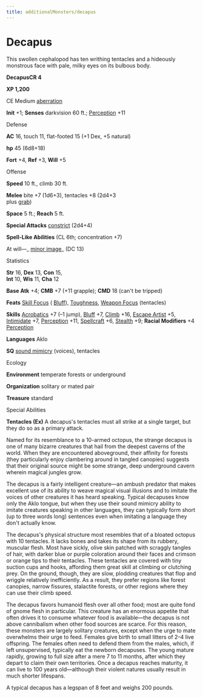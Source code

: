 ```yaml
---
title: additionalMonsters/decapus
---
```

# Decapus

This swollen cephalopod has ten writhing tentacles and a hideously monstrous face with pale, milky eyes on its bulbous body.

**DecapusCR 4**

**XP 1,200**

CE Medium [aberration](monsters/creatureTypes.md#_aberration)

**Init** +1; **Senses** darkvision 60 ft.; [Perception](additionalMonsters/../skills/perception.md#_perception) +11

Defense

**AC** 16, touch 11, flat-footed 15 (+1 Dex, +5 natural)

**hp** 45 (6d8+18)

**Fort** +4, **Ref** +3, **Will** +5

Offense

**Speed** 10 ft., climb 30 ft.

**Melee** bite +7 (1d6+3), tentacles +8 (2d4+3   
plus [grab](monsters/universalMonsterRules.md#_grab))

**Space** 5 ft.; **Reach** 5 ft.

**Special Attacks** [constrict](monsters/universalMonsterRules.md#_constrict) (2d4+4)

**Spell-Like Abilities** (CL 6th; concentration +7)

At will—_ [minor image](additionalMonsters/../spells/minorImage.md#_minor-image)_ (DC 13)

Statistics

**Str** 16, **Dex** 13, **Con** 15,   
**Int** 10, **Wis** 11, **Cha** 12

**Base Atk** +4; **CMB** +7 (+11 grapple); **CMD** 18 (can't be tripped)

**Feats** [Skill Focus](additionalMonsters/../feats.md#_skill-focus) ( [Bluff](additionalMonsters/../skills/bluff.md#_bluff)), [Toughness](additionalMonsters/../feats.md#_toughness), [Weapon Focus](additionalMonsters/../feats.md#_weapon-focus) (tentacles)

**Skills** [Acrobatics](additionalMonsters/../skills/acrobatics.md#_acrobatics) +7 (–1 jump), [Bluff](additionalMonsters/../skills/bluff.md#_bluff) +7, [Climb](additionalMonsters/../skills/climb.md#_climb) +16, [Escape Artist](additionalMonsters/../skills/escapeArtist.md#_escape-artist) +5, [Intimidate](additionalMonsters/../skills/intimidate.md#_intimidate) +7, [Perception](additionalMonsters/../skills/perception.md#_perception) +11, [Spellcraft](additionalMonsters/../skills/spellcraft.md#_spellcraft) +6, [Stealth](additionalMonsters/../skills/stealth.md#_stealth) +9; **Racial Modifiers** +4 [Perception](additionalMonsters/../skills/perception.md#_perception)

**Languages** Aklo

**SQ** [sound mimicry](monsters/universalMonsterRules.md#_sound-mimicry) (voices), tentacles

Ecology

**Environment** temperate forests or underground

**Organization** solitary or mated pair

**Treasure** standard

Special Abilities

**Tentacles (Ex)** A decapus's tentacles must all strike at a single target, but they do so as a primary attack.

Named for its resemblance to a 10-armed octopus, the strange decapus is one of many bizarre creatures that hail from the deepest caverns of the world. When they are encountered aboveground, their affinity for forests (they particularly enjoy clambering around in tangled canopies) suggests that their original source might be some strange, deep underground cavern wherein magical jungles grow.

The decapus is a fairly intelligent creature—an ambush predator that makes excellent use of its ability to weave magical visual illusions and to imitate the voices of other creatures it has heard speaking. Typical decapuses know only the Aklo tongue, but when they use their sound mimicry ability to imitate creatures speaking in other languages, they can typically form short (up to three words long) sentences even when imitating a language they don't actually know.

The decapus's physical structure most resembles that of a bloated octopus with 10 tentacles. It lacks bones and takes its shape from its rubbery, muscular flesh. Most have sickly, olive skin patched with scraggly tangles of hair, with darker blue or purple coloration around their faces and crimson or orange tips to their tentacles. These tentacles are covered with tiny suction cups and hooks, affording them great skill at climbing or clutching prey. On the ground, though, they are slow, plodding creatures that flop and wriggle relatively inefficiently. As a result, they prefer regions like forest canopies, narrow fissures, stalactite forests, or other regions where they can use their climb speed.

The decapus favors humanoid flesh over all other food; most are quite fond of gnome flesh in particular. This creature has an enormous appetite that often drives it to consume whatever food is available—the decapus is not above cannibalism when other food sources are scarce. For this reason, these monsters are largely solitary creatures, except when the urge to mate overwhelms their urge to feed. Females give birth to small litters of 2–4 live offspring. The females often need to defend them from the males, which, if left unsupervised, typically eat the newborn decapuses. The young mature rapidly, growing to full size after a mere 7 to 11 months, after which they depart to claim their own territories. Once a decapus reaches maturity, it can live to 100 years old—although their violent natures usually result in much shorter lifespans.

A typical decapus has a legspan of 8 feet and weighs 200 pounds.

